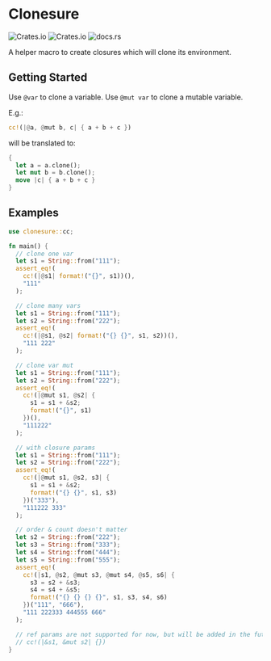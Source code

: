 # Clonesure

![Crates.io](https://img.shields.io/crates/l/clonesure?style=flat-square)
![Crates.io](https://img.shields.io/crates/v/clonesure?style=flat-square)
![docs.rs](https://img.shields.io/docsrs/clonesure?style=flat-square)

A helper macro to create closures which will clone its environment.

## Getting Started

Use `@var` to clone a variable. Use `@mut var` to clone a mutable variable.

E.g.:

```rust
cc!(|@a, @mut b, c| { a + b + c })
```

will be translated to:

```rust
{
  let a = a.clone();
  let mut b = b.clone();
  move |c| { a + b + c }
}
```

## Examples

```rust
use clonesure::cc;

fn main() {
  // clone one var
  let s1 = String::from("111");
  assert_eq!(
    cc!(|@s1| format!("{}", s1))(),
    "111"
  );

  // clone many vars
  let s1 = String::from("111");
  let s2 = String::from("222");
  assert_eq!(
    cc!(|@s1, @s2| format!("{} {}", s1, s2))(),
    "111 222"
  );

  // clone var mut
  let s1 = String::from("111");
  let s2 = String::from("222");
  assert_eq!(
    cc!(|@mut s1, @s2| {
      s1 = s1 + &s2;
      format!("{}", s1)
    })(),
    "111222"
  );

  // with closure params
  let s1 = String::from("111");
  let s2 = String::from("222");
  assert_eq!(
    cc!(|@mut s1, @s2, s3| {
      s1 = s1 + &s2;
      format!("{} {}", s1, s3)
    })("333"),
    "111222 333"
  );

  // order & count doesn't matter
  let s2 = String::from("222");
  let s3 = String::from("333");
  let s4 = String::from("444");
  let s5 = String::from("555");
  assert_eq!(
    cc!(|s1, @s2, @mut s3, @mut s4, @s5, s6| {
      s3 = s2 + &s3;
      s4 = s4 + &s5;
      format!("{} {} {} {}", s1, s3, s4, s6)
    })("111", "666"),
    "111 222333 444555 666"
  );

  // ref params are not supported for now, but will be added in the future
  // cc!(|&s1, &mut s2| {})
}
```
